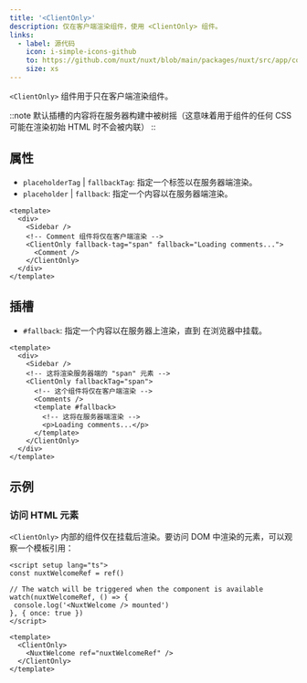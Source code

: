 ```yaml
---
title: '<ClientOnly>'
description: 仅在客户端渲染组件，使用 <ClientOnly> 组件。
links:
  - label: 源代码
    icon: i-simple-icons-github
    to: https://github.com/nuxt/nuxt/blob/main/packages/nuxt/src/app/components/client-only.ts
    size: xs
---
```


`<ClientOnly>` 组件用于只在客户端渲染组件。

::note
默认插槽的内容将在服务器构建中被树摇（这意味着用于组件的任何 CSS 可能在渲染初始 HTML 时不会被内联）
::

## 属性

- `placeholderTag` | `fallbackTag`: 指定一个标签以在服务器端渲染。
- `placeholder` | `fallback`: 指定一个内容以在服务器端渲染。

```vue
<template>
  <div>
    <Sidebar />
    <!-- Comment 组件将仅在客户端渲染 -->
    <ClientOnly fallback-tag="span" fallback="Loading comments...">
      <Comment />
    </ClientOnly>
  </div>
</template>
```

## 插槽

- `#fallback`: 指定一个内容以在服务器上渲染，直到 <ClientOnly> 在浏览器中挂载。

```vue [pages/example.vue]
<template>
  <div>
    <Sidebar />
    <!-- 这将渲染服务器端的 "span" 元素 -->
    <ClientOnly fallbackTag="span">
      <!-- 这个组件将仅在客户端渲染 -->
      <Comments />
      <template #fallback>
        <!-- 这将在服务器端渲染 -->
        <p>Loading comments...</p>
      </template>
    </ClientOnly>
  </div>
</template>
```

## 示例

### 访问 HTML 元素

`<ClientOnly>` 内部的组件仅在挂载后渲染。要访问 DOM 中渲染的元素，可以观察一个模板引用：

```vue [pages/example.vue]
<script setup lang="ts">
const nuxtWelcomeRef = ref()

// The watch will be triggered when the component is available
watch(nuxtWelcomeRef, () => {
 console.log('<NuxtWelcome /> mounted')
}, { once: true })
</script>

<template>
  <ClientOnly>
    <NuxtWelcome ref="nuxtWelcomeRef" />
  </ClientOnly>
</template>
```
